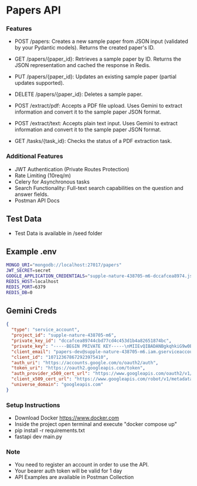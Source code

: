 # Papers API

### Features
- POST /papers: Creates a new sample paper from JSON input (validated by your Pydantic
models). Returns the created paper's ID.
- GET /papers/{paper_id}: Retrieves a sample paper by ID. Returns the JSON representation and cached the response in Redis.
- PUT /papers/{paper_id}: Updates an existing sample paper (partial updates supported).
- DELETE /papers/{paper_id}: Deletes a sample paper.

- POST /extract/pdf: Accepts a PDF file upload. Uses Gemini to extract information and convert it
to the sample paper JSON format.

- POST /extract/text: Accepts plain text input. Uses Gemini to extract information and convert it to
the sample paper JSON format.

- GET /tasks/{task_id}: Checks the status of a PDF extraction task.

### Additional Features
- JWT Authentication (Private Routes Protection)
- Rate Limiting (10req/m)
- Celery for Asynchronous tasks
- Search Functionality: Full-text search capabilities on the question and answer fields.
- Postman API Docs

## Test Data
- Test Data is available in /seed folder

## Example .env
```bash
MONGO_URI="mongodb://localhost:27017/papers"
JWT_SECRET=secret
GOOGLE_APPLICATION_CREDENTIALS="supple-nature-438705-m6-dccafcea8974.json"
REDIS_HOST=localhost
REDIS_PORT=6379
REDIS_DB=0
```

## Gemini Creds
```json
{
  "type": "service_account",
  "project_id": "supple-nature-438705-m6",
  "private_key_id": "dccafcea89744cbd77cd4c453d1b4a82651874bc",
  "private_key": "-----BEGIN PRIVATE KEY-----\nMIIEvQIBADANBgkqhkiG9w0BAQEFAASCBKcwggSjAgEAAoIBAQDD1jaCeNmPsVAD\nPHSjE6zblsXH5cVQHk4xmzvGrltW1lwytMELiDBmOHp45PlOMT8vGlYBaWz9KC5p\nUJE1k101IijX/6r0Hnb0PpT73vkDXEztVkCIA0h96gvkqy9omN53N3RZ8KE1ch5W\nR/UR/cZEcIq93aWCaiXdzhLDtaOKkLPbPiNZhhU/twbkG3snmr3RQWLP63uvFSos\nvG1nG2Rdk90yUJPKYdFbvdjI+p2HCoOIrUpRl5NxEQxf0tZ6IDY7T+EGqKQXgMie\nSoFBrvVc+mzxDZbEkY2/K8KjDKxbvjrwGrlPTAay4dtLpy2SlBQFTfv10u6zMWD/\ncVNLhYIbAgMBAAECggEADj0b936L6vusYp/ZpyW+ErUyqicVoo6hhs/Pl9GDiJvL\nVlB4HLuJMVV36iRT0BCalHUova+JohpyzWtzM18EjuFt8M6BAoDYi0elk26R0mG6\noiL8TCdY9Pa4aKbdqpA61JYumn95aSZj+EgBFI7MBJveKpHb/9Bx8l+SU7J4MpHU\nP33SMUUfP/aRBbszPv4qmeQeWc1GdzyhppxzfmmPuO0KJmylH8dDJOqPmKuBT/SU\nft6n5F0JZmVG94UvLXnwuQ3qtR6YkDREJRySsItqHyz+XLFg76PezN29zOXxxo68\nOmQU7z5dK8TRN46DyKL8pw8iZUjCsOTAzkFUj0JoMQKBgQDmHjAO4tMZuvXS+GoS\n/PJjt4rSYe//788MGhJ7vnGv42cZHoXj9IBwhzg8cHhHm4ysH5s/aup39cUay+1a\nqjlGk1v9sLeCty52Q6RHb421PgIPI+qQ9d9f1N75qfqbHbn2IebJnMr6Tdd7zU5X\nYlfccf7I10FB7d6TReNag0CXcwKBgQDZ3PbHvUbp1qQ+6xcOU/M2ekWsvzwZq9+5\nN8hLAs+FLElKNDLwEWMTIlTog/eeUQmp4ZFUgN76GFo3Dhzj8xXvVYEJXwFRlBFn\nLduV5jer+B7pgNxyp0WvTKQ2sutZXjlqFXq6ffHnDHLQudXIbTm67kcCUIZk2fvW\nwAxKFyOwuQKBgCRu0x0IPHPubc0hF2o6MgYnoQr+Bol25kj8N8DvvgAi+Me5VWlp\n5IvsXLL0+5YawoLd3i6ENusXNkWv07xvBvJtkjrwJ53CctC2lOPafY0cbCcJgLHC\nu8LoaQUOLGcypaaaZ3e0I07N1Df9oVGkeFSml7gknGhbyMl4Xy6NaUSRAoGARiYd\n1+acJMMWE6RCwjxJvarVMHBK+8EZwluxxGVdSHYgCyKPnDkc+5Y8XLnRS0qwn+Cf\nmOP95+1bbwq+Rq+Iyo1vhQLwO8I/cEeVwshj+J1l5q21Tb2KdI1q+qnVmer69auA\n3veaolihx49uxKBWzFfYyWgAPgzqSBWCX4Df3xECgYEA3okHJtNx+++CG7vzqHRu\nd8I2j8sAhzUbtKRQuQoiVkieONRY8DdqrMM1XveA/BbPc/7QQXWlHVy0rd7fmDz1\nGscIgZVy0D8aeVSr+ZKfgb4ePaM17WewiIqQUpOS3G9A3WXwH/u7iTPbAuT5Qb5B\nl1OhlZ6wtAtQlhfY75laBw0=\n-----END PRIVATE KEY-----\n",
  "client_email": "papers-dev@supple-nature-438705-m6.iam.gserviceaccount.com",
  "client_id": "107123678672923975410",
  "auth_uri": "https://accounts.google.com/o/oauth2/auth",
  "token_uri": "https://oauth2.googleapis.com/token",
  "auth_provider_x509_cert_url": "https://www.googleapis.com/oauth2/v1/certs",
  "client_x509_cert_url": "https://www.googleapis.com/robot/v1/metadata/x509/papers-dev%40supple-nature-438705-m6.iam.gserviceaccount.com",
  "universe_domain": "googleapis.com"
}
```

### Setup Instructions
- Download Docker https://www.docker.com
- Inside the project open terminal and execute "docker compose up"
- pip install -r requirements.txt
- fastapi dev main.py

### Note
- You need to register an account in order to use the API.
- Your bearer auth token will be valid for 1 day
- API Examples are available in Postman Collection